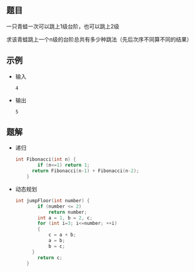## 题目

一只青蛙一次可以跳上1级台阶，也可以跳上2级

求该青蛙跳上一个n级的台阶总共有多少种跳法（先后次序不同算不同的结果）

## 示例

- 输入

  ```
  4
  ```
  
- 输出

  ```
  5
  ```

## 题解

- 递归

  ```c++
  int Fibonacci(int n) {
          if (n<=1) return 1;
  		return Fibonacci(n-1) + Fibonacci(n-2);
      }
  ```
  
- 动态规划

  ```c++
  int jumpFloor(int number) {
          if (number <= 2) 
              return number;
          int a = 1, b = 2, c;
          for (int i=3; i<=number; ++i) 
          {
              c = a + b;
              a = b;
              b = c;
        }
          return c;
      }
  ```
  
  

